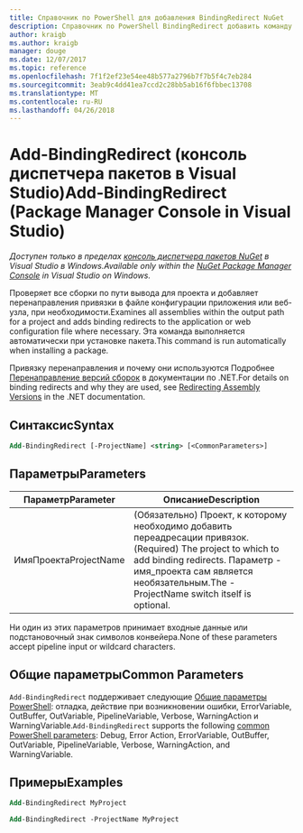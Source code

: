 ```yaml
---
title: Справочник по PowerShell для добавления BindingRedirect NuGet
description: Справочник по PowerShell BindingRedirect добавить команду в консоли диспетчера пакетов NuGet в Visual Studio.
author: kraigb
ms.author: kraigb
manager: douge
ms.date: 12/07/2017
ms.topic: reference
ms.openlocfilehash: 7f1f2ef23e54ee48b577a2796b7f7b5f4c7eb284
ms.sourcegitcommit: 3eab9c4dd41ea7ccd2c28bb5ab16f6fbbec13708
ms.translationtype: MT
ms.contentlocale: ru-RU
ms.lasthandoff: 04/26/2018
---
```

# <a name="add-bindingredirect-package-manager-console-in-visual-studio"></a><span data-ttu-id="7c10f-103">Add-BindingRedirect (консоль диспетчера пакетов в Visual Studio)</span><span class="sxs-lookup"><span data-stu-id="7c10f-103">Add-BindingRedirect (Package Manager Console in Visual Studio)</span></span>

<span data-ttu-id="7c10f-104">*Доступен только в пределах [консоль диспетчера пакетов NuGet](package-manager-console.md) в Visual Studio в Windows.*</span><span class="sxs-lookup"><span data-stu-id="7c10f-104">*Available only within the [NuGet Package Manager Console](package-manager-console.md) in Visual Studio on Windows.*</span></span>

<span data-ttu-id="7c10f-105">Проверяет все сборки по пути вывода для проекта и добавляет перенаправления привязки в файле конфигурации приложения или веб-узла, при необходимости.</span><span class="sxs-lookup"><span data-stu-id="7c10f-105">Examines all assemblies within the output path for a project and adds binding redirects to the application or web configuration file where necessary.</span></span> <span data-ttu-id="7c10f-106">Эта команда выполняется автоматически при установке пакета.</span><span class="sxs-lookup"><span data-stu-id="7c10f-106">This command is run automatically when installing a package.</span></span>

<span data-ttu-id="7c10f-107">Привязку перенаправления и почему они используются Подробнее [Перенаправление версий сборок](/dotnet/framework/configure-apps/redirect-assembly-versions) в документации по .NET.</span><span class="sxs-lookup"><span data-stu-id="7c10f-107">For details on binding redirects and why they are used, see [Redirecting Assembly Versions](/dotnet/framework/configure-apps/redirect-assembly-versions) in the .NET documentation.</span></span>

## <a name="syntax"></a><span data-ttu-id="7c10f-108">Синтаксис</span><span class="sxs-lookup"><span data-stu-id="7c10f-108">Syntax</span></span>

```ps
Add-BindingRedirect [-ProjectName] <string> [<CommonParameters>]
```

## <a name="parameters"></a><span data-ttu-id="7c10f-109">Параметры</span><span class="sxs-lookup"><span data-stu-id="7c10f-109">Parameters</span></span>

| <span data-ttu-id="7c10f-110">Параметр</span><span class="sxs-lookup"><span data-stu-id="7c10f-110">Parameter</span></span> | <span data-ttu-id="7c10f-111">Описание</span><span class="sxs-lookup"><span data-stu-id="7c10f-111">Description</span></span> |
| --- | --- |
| <span data-ttu-id="7c10f-112">ИмяПроекта</span><span class="sxs-lookup"><span data-stu-id="7c10f-112">ProjectName</span></span> | <span data-ttu-id="7c10f-113">(Обязательно) Проект, к которому необходимо добавить переадресации привязок.</span><span class="sxs-lookup"><span data-stu-id="7c10f-113">(Required) The project to which to add binding redirects.</span></span> <span data-ttu-id="7c10f-114">Параметр - имя_проекта сам является необязательным.</span><span class="sxs-lookup"><span data-stu-id="7c10f-114">The -ProjectName switch itself is optional.</span></span> |

<span data-ttu-id="7c10f-115">Ни один из этих параметров принимает входные данные или подстановочный знак символов конвейера.</span><span class="sxs-lookup"><span data-stu-id="7c10f-115">None of these parameters accept pipeline input or wildcard characters.</span></span>

## <a name="common-parameters"></a><span data-ttu-id="7c10f-116">Общие параметры</span><span class="sxs-lookup"><span data-stu-id="7c10f-116">Common Parameters</span></span>

<span data-ttu-id="7c10f-117">`Add-BindingRedirect` поддерживает следующие [Общие параметры PowerShell](http://go.microsoft.com/fwlink/?LinkID=113216): отладка, действие при возникновении ошибки, ErrorVariable, OutBuffer, OutVariable, PipelineVariable, Verbose, WarningAction и WarningVariable.</span><span class="sxs-lookup"><span data-stu-id="7c10f-117">`Add-BindingRedirect` supports the following [common PowerShell parameters](http://go.microsoft.com/fwlink/?LinkID=113216): Debug, Error Action, ErrorVariable, OutBuffer, OutVariable, PipelineVariable, Verbose, WarningAction, and WarningVariable.</span></span>

## <a name="examples"></a><span data-ttu-id="7c10f-118">Примеры</span><span class="sxs-lookup"><span data-stu-id="7c10f-118">Examples</span></span>

```ps
Add-BindingRedirect MyProject

Add-BindingRedirect -ProjectName MyProject
```